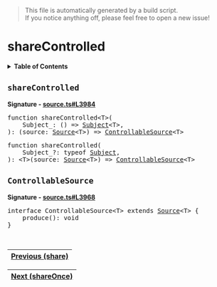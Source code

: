 > This file is automatically generated by a build script.<br>If you notice anything off, please feel free to open a new issue!

# shareControlled

<details><summary><b>Table of Contents</b></summary>

1. [<code>shareControlled</code>](#shareControlled)
   1. [<code>ControllableSource</code>](#ControllableSource)</details>

## <a name="shareControlled"></a><code>shareControlled</code>

<b>Signature - [source.ts#L3984](..\/..\/packages\/core\/src\/source.ts#L3984)</b>

<pre>function shareControlled&lt;T&gt;(<br>    Subject_: () =&gt; <a href="../05-api-subject/00-Subject.md#Subject-Interface">Subject</a>&lt;T&gt;,<br>): (source: <a href="../03-api-source/00-Source.md#Source-Interface">Source</a>&lt;T&gt;) =&gt; <a href="#ControllableSource">ControllableSource</a>&lt;T&gt;</pre>

<pre>function shareControlled(<br>    Subject_?: typeof <a href="../05-api-subject/00-Subject.md#Subject-Function">Subject</a>,<br>): &lt;T&gt;(source: <a href="../03-api-source/00-Source.md#Source-Interface">Source</a>&lt;T&gt;) =&gt; <a href="#ControllableSource">ControllableSource</a>&lt;T&gt;</pre>

## <a name="ControllableSource"></a><code>ControllableSource</code>

<b>Signature - [source.ts#L3968](..\/..\/packages\/core\/src\/source.ts#L3968)</b>

<pre>interface ControllableSource&lt;T&gt; extends <a href="../03-api-source/00-Source.md#Source-Interface">Source</a>&lt;T&gt; {<br>    produce(): void<br>}</pre><br>

| [Previous \(share\)](066-share.md#readme) |
| --- |

<div align="right">

| [Next \(shareOnce\)](068-shareOnce.md#readme) |
| --- |
</div>

